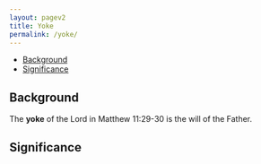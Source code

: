 ```yaml
---
layout: pagev2
title: Yoke
permalink: /yoke/
---
```

- [Background](#background)
- [Significance](#significance)

## Background

The **yoke** of the Lord in Matthew 11:29-30 is the will of the Father.

## Significance
